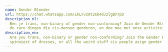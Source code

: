 ```yaml
---
name: Gender Blender
url: https://chat.whatsapp.com/LkLFvzAt26b4dJzlgBV7pO
description_nl:
  Ben je trans, non-binary of gender non-conforming? Join de Gender Blender en praat over binders, leuke jurkjes of 
  de rare dingen die cis-mensen genderen, en doe mee met onze activiteiten.
description_en:
  Are you trans, non-binary or gender non-conforming? Join the Gender Blender and talk all about binders, the
  spinniest of dresses, or all the weird stuff cis people asign gender to, all among friends.
---
```

